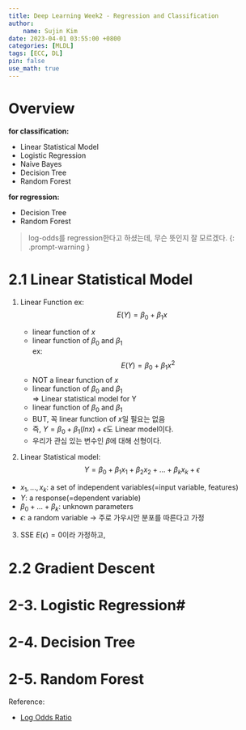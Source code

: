 ```yaml
---
title: Deep Learning Week2 - Regression and Classification
author:
    name: Sujin Kim
date: 2023-04-01 03:55:00 +0800
categories: [MLDL]
tags: [ECC, DL]
pin: false
use_math: true
---
```


# Overview

**for classification:**
- Linear Statistical Model
- Logistic Regression
- Naive Bayes
- Decision Tree
- Random Forest


**for regression:**
- Decision Tree
- Random Forest

> log-odds를 regression한다고 하셨는데, 무슨 뜻인지 잘 모르겠다.
{: .prompt-warning }

# 2.1 Linear Statistical Model
1. Linear Function
    ex: $$ E(Y) = {\beta}_0 + {\beta}_1x $$
    - linear function of $x$
    - linear function of  ${\beta}_0$ and ${\beta}_1$<BR>
    ex: $$ E(Y) = {\beta}_0 + {\beta}_1x^2 $$
    - NOT a linear function of $x$
    - linear function of  ${\beta}_0$ and ${\beta}_1$<br>
=> Linear statistical model for Y
    - linear function of  ${\beta}_0$ and ${\beta}_1$<BR>
    - BUT, 꼭 linear function of $x$일 필요는 없음
    - 즉, $Y = {\beta}_0 + {\beta}_1(lnx) + \epsilon$도 Linear model이다.
    - 우리가 관심 있는 변수인 $\beta$에 대해 선형이다.

2. Linear Statistical model:
$$Y = {\beta}_0 + {\beta}_1x_1 + {\beta}_2x_2 + ... + {\beta}_kx_k+\epsilon$$
- $x_1, ..., x_k$: a set of independent variables(=input variable, features)
- $Y$: a response(=dependent variable)
- ${\beta}_0 +...+{\beta}_k$: unknown parameters
- $\epsilon$: a random variable -> 주로 가우시안 분포를 따른다고 가정

3. SSE
$E(\epsilon) = 0$이라 가정하고, 


# 2.2 Gradient Descent
# 2-3. Logistic Regression#

# 2-4. Decision Tree 

# 2-5. Random Forest

Reference:
- [Log Odds Ratio](https://blog.naver.com/sw4r/221150181217)